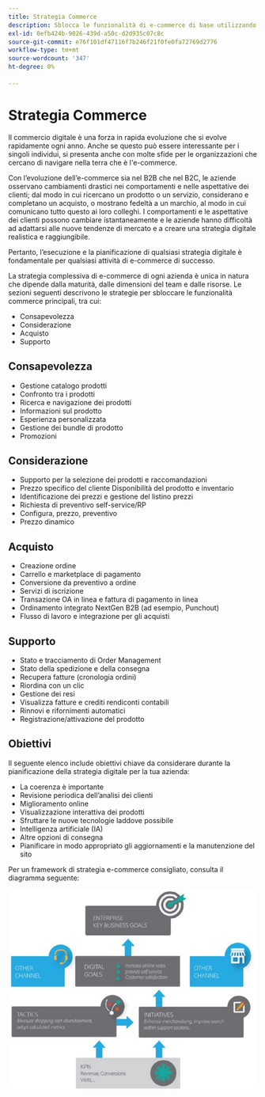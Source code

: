 ```yaml
---
title: Strategia Commerce
description: Sblocca le funzionalità di e-commerce di base utilizzando il framework di strategia suggerito.
exl-id: 0efb424b-9026-439d-a50c-d2d935c07c8c
source-git-commit: e76f101df47116f7b246f21f0fe0fa72769d2776
workflow-type: tm+mt
source-wordcount: '347'
ht-degree: 0%

---
```


# Strategia Commerce

Il commercio digitale è una forza in rapida evoluzione che si evolve rapidamente ogni anno. Anche se questo può essere interessante per i singoli individui, si presenta anche con molte sfide per le organizzazioni che cercano di navigare nella terra che è l&#39;e-commerce.

Con l’evoluzione dell’e-commerce sia nel B2B che nel B2C, le aziende osservano cambiamenti drastici nei comportamenti e nelle aspettative dei clienti; dal modo in cui ricercano un prodotto o un servizio, considerano e completano un acquisto, o mostrano fedeltà a un marchio, al modo in cui comunicano tutto questo ai loro colleghi. I comportamenti e le aspettative dei clienti possono cambiare istantaneamente e le aziende hanno difficoltà ad adattarsi alle nuove tendenze di mercato e a creare una strategia digitale realistica e raggiungibile.

Pertanto, l’esecuzione e la pianificazione di qualsiasi strategia digitale è fondamentale per qualsiasi attività di e-commerce di successo.

La strategia complessiva di e-commerce di ogni azienda è unica in natura che dipende dalla maturità, dalle dimensioni del team e dalle risorse. Le sezioni seguenti descrivono le strategie per sbloccare le funzionalità commerce principali, tra cui:

- Consapevolezza
- Considerazione
- Acquisto
- Supporto

## Consapevolezza

- Gestione catalogo prodotti
- Confronto tra i prodotti
- Ricerca e navigazione dei prodotti
- Informazioni sul prodotto
- Esperienza personalizzata
- Gestione dei bundle di prodotto
- Promozioni

## Considerazione

- Supporto per la selezione dei prodotti e raccomandazioni
- Prezzo specifico del cliente Disponibilità del prodotto e inventario
- Identificazione dei prezzi e gestione del listino prezzi
- Richiesta di preventivo self-service/RP
- Configura, prezzo, preventivo
- Prezzo dinamico

## Acquisto

- Creazione ordine
- Carrello e marketplace di pagamento
- Conversione da preventivo a ordine
- Servizi di iscrizione
- Transazione OA in linea e fattura di pagamento in linea
- Ordinamento integrato NextGen B2B (ad esempio, Punchout)
- Flusso di lavoro e integrazione per gli acquisti

## Supporto

- Stato e tracciamento di Order Management
- Stato della spedizione e della consegna
- Recupera fatture (cronologia ordini)
- Riordina con un clic
- Gestione dei resi
- Visualizza fatture e crediti rendiconti contabili
- Rinnovi e rifornimenti automatici
- Registrazione/attivazione del prodotto

## Obiettivi

Il seguente elenco include obiettivi chiave da considerare durante la pianificazione della strategia digitale per la tua azienda:

- La coerenza è importante
- Revisione periodica dell’analisi dei clienti
- Miglioramento online
- Visualizzazione interattiva dei prodotti
- Sfruttare le nuove tecnologie laddove possibile
- Intelligenza artificiale (IA)
- Altre opzioni di consegna
- Pianificare in modo appropriato gli aggiornamenti e la manutenzione del sito

Per un framework di strategia e-commerce consigliato, consulta il diagramma seguente:

![Diagramma framework strategia Commerce](../../assets/playbooks/commerce-strategy-framework.png)
